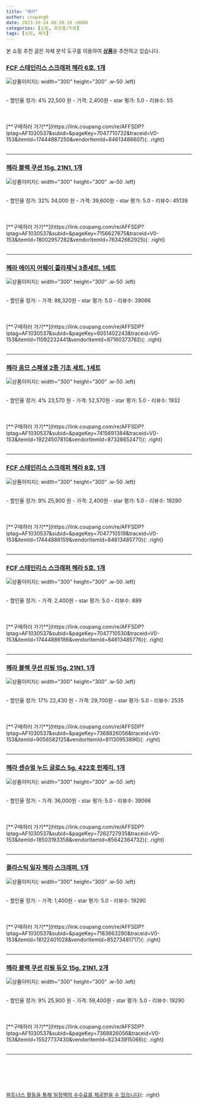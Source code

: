 ```yaml
---
title: "헤라"
author: coupang6
date: 2023-10-24 00:28:10 +0800
categories: [쇼핑, 화장품/미용]
tags: [쇼핑, 헤라]
---
```


본 쇼핑 추천 글은 자체 분석 도구를 이용하여 [**상품**](https://link.coupang.com/a/bao1ui)을 추천하고 있습니다.

### [FCF 스테인리스 스크래퍼 헤라 6호, 1개](https://link.coupang.com/re/AFFSDP?lptag=AF1030537&subid=&pageKey=7047710732&traceid=V0-153&itemId=17444887250&vendorItemId=84613486607)

![상품이미지](https://thumbnail9.coupangcdn.com/thumbnails/remote/230x230ex/image/retail/images/2023/01/06/14/8/e04f1e5c-b79b-487a-8eda-f5332c370cda.png){: width="300" height="300" .w-50 .left}


<br>
- 할인율 정가: 4%  22,500   원
- 가격: 2,400원
- star 평가: 5.0
- 리뷰수: 55
<br>
<br>
<br>
<br>
[**구매하러 가기**](https://link.coupang.com/re/AFFSDP?lptag=AF1030537&subid=&pageKey=7047710732&traceid=V0-153&itemId=17444887250&vendorItemId=84613486607){: .right}
<br>
<br>

---

### [헤라 블랙 쿠션 15g, 21N1, 1개](https://link.coupang.com/re/AFFSDP?lptag=AF1030537&subid=&pageKey=7156627675&traceid=V0-153&itemId=18002957282&vendorItemId=76342662925)

![상품이미지](https://thumbnail7.coupangcdn.com/thumbnails/remote/230x230ex/image/retail/images/974271696175301-764ed5c2-a117-4e32-82d9-3f6a9217df70.jpg){: width="300" height="300" .w-50 .left}


<br>
- 할인율 정가: 32%  34,000   원
- 가격: 39,600원
- star 평가: 5.0
- 리뷰수: 45139
<br>
<br>
<br>
<br>
[**구매하러 가기**](https://link.coupang.com/re/AFFSDP?lptag=AF1030537&subid=&pageKey=7156627675&traceid=V0-153&itemId=18002957282&vendorItemId=76342662925){: .right}
<br>
<br>

---

### [헤라 에이지 어웨이 콜라제닉 3종세트, 1세트](https://link.coupang.com/re/AFFSDP?lptag=AF1030537&subid=&pageKey=6051402243&traceid=V0-153&itemId=11092232441&vendorItemId=87160373762)

![상품이미지](https://thumbnail7.coupangcdn.com/thumbnails/remote/230x230ex/image/vendor_inventory/59b7/4683aa7462ab0178833f89d5883673320c0629fc452cb8f513d571b5023d.png){: width="300" height="300" .w-50 .left}


<br>
- 할인율 정가: 
- 가격: 88,320원
- star 평가: 5.0
- 리뷰수: 39066
<br>
<br>
<br>
<br>
[**구매하러 가기**](https://link.coupang.com/re/AFFSDP?lptag=AF1030537&subid=&pageKey=6051402243&traceid=V0-153&itemId=11092232441&vendorItemId=87160373762){: .right}
<br>
<br>

---

### [헤라 옴므 스페셜 2종 기초 세트, 1세트](https://link.coupang.com/re/AFFSDP?lptag=AF1030537&subid=&pageKey=7415691384&traceid=V0-153&itemId=19224507810&vendorItemId=87328652471)

![상품이미지](https://thumbnail8.coupangcdn.com/thumbnails/remote/230x230ex/image/vendor_inventory/1231/473951b8d0ced33f573bdc05a5f3cb2a02b64b0f40899380361ae49b3c1f.png){: width="300" height="300" .w-50 .left}


<br>
- 할인율 정가: 4%  23,570   원
- 가격: 52,570원
- star 평가: 5.0
- 리뷰수: 1932
<br>
<br>
<br>
<br>
[**구매하러 가기**](https://link.coupang.com/re/AFFSDP?lptag=AF1030537&subid=&pageKey=7415691384&traceid=V0-153&itemId=19224507810&vendorItemId=87328652471){: .right}
<br>
<br>

---

### [FCF 스테인리스 스크래퍼 헤라 8호, 1개](https://link.coupang.com/re/AFFSDP?lptag=AF1030537&subid=&pageKey=7047710519&traceid=V0-153&itemId=17444886159&vendorItemId=84613485770)

![상품이미지](https://thumbnail7.coupangcdn.com/thumbnails/remote/230x230ex/image/retail/images/2023/01/06/14/2/edfca1e2-c55a-40ee-8eaf-a695517b8161.png){: width="300" height="300" .w-50 .left}


<br>
- 할인율 정가: 9%  25,900   원
- 가격: 2,400원
- star 평가: 5.0
- 리뷰수: 19290
<br>
<br>
<br>
<br>
[**구매하러 가기**](https://link.coupang.com/re/AFFSDP?lptag=AF1030537&subid=&pageKey=7047710519&traceid=V0-153&itemId=17444886159&vendorItemId=84613485770){: .right}
<br>
<br>

---

### [FCF 스테인리스 스크래퍼 헤라 5호, 1개](https://link.coupang.com/re/AFFSDP?lptag=AF1030537&subid=&pageKey=7047710530&traceid=V0-153&itemId=17444886186&vendorItemId=84613485776)

![상품이미지](https://thumbnail8.coupangcdn.com/thumbnails/remote/230x230ex/image/retail/images/2023/01/06/14/7/2fb2d1bb-4b6d-4d40-8752-98b1537a9f6d.png){: width="300" height="300" .w-50 .left}


<br>
- 할인율 정가: 
- 가격: 2,400원
- star 평가: 5.0
- 리뷰수: 889
<br>
<br>
<br>
<br>
[**구매하러 가기**](https://link.coupang.com/re/AFFSDP?lptag=AF1030537&subid=&pageKey=7047710530&traceid=V0-153&itemId=17444886186&vendorItemId=84613485776){: .right}
<br>
<br>

---

### [헤라 블랙 쿠션 리필 15g, 21N1, 1개](https://link.coupang.com/re/AFFSDP?lptag=AF1030537&subid=&pageKey=7368826056&traceid=V0-153&itemId=9056582125&vendorItemId=81130953896)

![상품이미지](https://thumbnail7.coupangcdn.com/thumbnails/remote/230x230ex/image/retail/images/3919294271196901-baa7c92f-65b5-4687-9842-a2a186630de4.jpg){: width="300" height="300" .w-50 .left}


<br>
- 할인율 정가: 17%  22,430   원
- 가격: 29,700원
- star 평가: 5.0
- 리뷰수: 2535
<br>
<br>
<br>
<br>
[**구매하러 가기**](https://link.coupang.com/re/AFFSDP?lptag=AF1030537&subid=&pageKey=7368826056&traceid=V0-153&itemId=9056582125&vendorItemId=81130953896){: .right}
<br>
<br>

---

### [헤라 센슈얼 누드 글로스 5g, 422호 란제리, 1개](https://link.coupang.com/re/AFFSDP?lptag=AF1030537&subid=&pageKey=7262727935&traceid=V0-153&itemId=18503193358&vendorItemId=85642364732)

![상품이미지](https://thumbnail7.coupangcdn.com/thumbnails/remote/230x230ex/image/retail/images/2023/04/12/11/6/c682980b-dbd9-47e9-a8fe-e1df4fa1bb3d.jpg){: width="300" height="300" .w-50 .left}


<br>
- 할인율 정가: 
- 가격: 36,000원
- star 평가: 5.0
- 리뷰수: 39066
<br>
<br>
<br>
<br>
[**구매하러 가기**](https://link.coupang.com/re/AFFSDP?lptag=AF1030537&subid=&pageKey=7262727935&traceid=V0-153&itemId=18503193358&vendorItemId=85642364732){: .right}
<br>
<br>

---

### [플라스틱 일자 헤라 스크래퍼, 1개](https://link.coupang.com/re/AFFSDP?lptag=AF1030537&subid=&pageKey=7183663280&traceid=V0-153&itemId=18122401028&vendorItemId=85273481717)

![상품이미지](https://thumbnail7.coupangcdn.com/thumbnails/remote/230x230ex/image/vendor_inventory/ed09/190478b718500cc030dae5da2519c26f81765aa220a1f1e830987a40d085.png){: width="300" height="300" .w-50 .left}


<br>
- 할인율 정가: 
- 가격: 1,400원
- star 평가: 5.0
- 리뷰수: 19290
<br>
<br>
<br>
<br>
[**구매하러 가기**](https://link.coupang.com/re/AFFSDP?lptag=AF1030537&subid=&pageKey=7183663280&traceid=V0-153&itemId=18122401028&vendorItemId=85273481717){: .right}
<br>
<br>

---

### [헤라 블랙 쿠션 리필 듀오 15g, 21N1, 2개](https://link.coupang.com/re/AFFSDP?lptag=AF1030537&subid=&pageKey=7368826056&traceid=V0-153&itemId=15527737430&vendorItemId=82343915066)

![상품이미지](https://thumbnail6.coupangcdn.com/thumbnails/remote/230x230ex/image/retail/images/9082221580167681-8b9bd08f-e2ee-444d-b3fe-84cf5b932930.jpg){: width="300" height="300" .w-50 .left}


<br>
- 할인율 정가: 9%  25,900   원
- 가격: 59,400원
- star 평가: 5.0
- 리뷰수: 19290
<br>
<br>
<br>
<br>
[**구매하러 가기**](https://link.coupang.com/re/AFFSDP?lptag=AF1030537&subid=&pageKey=7368826056&traceid=V0-153&itemId=15527737430&vendorItemId=82343915066){: .right}
<br>
<br>

---
<br><br><br><br><br> [파트너스 활동을 통해 일정액의 수수료를 제공받을 수 있습니다](https://link.coupang.com/a/bao1ui){: .right}